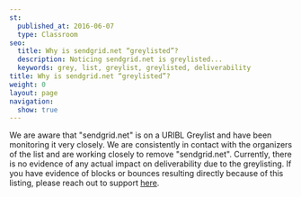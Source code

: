 ```yaml
---
st:
  published_at: 2016-06-07
  type: Classroom
seo:
  title: Why is sendgrid.net “greylisted”?
  description: Noticing sendgrid.net is greylisted...
  keywords: grey, list, greylist, greylisted, deliverability
title: Why is sendgrid.net “greylisted”?
weight: 0
layout: page
navigation:
  show: true
---
```


We are aware that "sendgrid.net" is on a URIBL Greylist and have been monitoring it very closely. We are consistently in contact with the organizers of the list and are working closely to remove "sendgrid.net". Currently, there is no evidence of any actual impact on deliverability due to the greylisting. If you have evidence of blocks or bounces resulting directly because of this listing, please reach out to support [here](https://support.sendgrid.com/hc/en-us).
